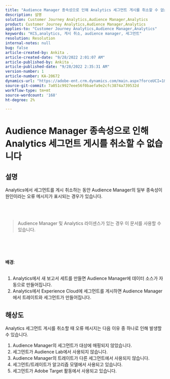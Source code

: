 ```yaml
---
title: "Audience Manager 종속성으로 인해 Analytics 세그먼트 게시를 취소할 수 없습니다."
description: 설명
solution: Customer Journey Analytics,Audience Manager,Analytics
product: Customer Journey Analytics,Audience Manager,Analytics
applies-to: "Customer Journey Analytics,Audience Manager,Analytics"
keywords: "KCS,analytics, 게시 취소, audience manager, 세그먼트"
resolution: Resolution
internal-notes: null
bug: false
article-created-by: Ankita .
article-created-date: "9/28/2022 2:01:07 AM"
article-published-by: Ankita .
article-published-date: "9/28/2022 2:35:31 AM"
version-number: 1
article-number: KA-20672
dynamics-url: "https://adobe-ent.crm.dynamics.com/main.aspx?forceUCI=1&pagetype=entityrecord&etn=knowledgearticle&id=1d3e7063-d13e-ed11-9db1-0022480869de"
source-git-commit: 7a051c9927eee56f0baefa9e2cfc3874a739532d
workflow-type: tm+mt
source-wordcount: '168'
ht-degree: 2%

---
```


# Audience Manager 종속성으로 인해 Analytics 세그먼트 게시를 취소할 수 없습니다

## 설명

Analytics에서 세그먼트를 게시 취소하는 동안 Audience Manager의 일부 종속성이 원인이라는 오류 메시지가 표시되는 경우가 있습니다.<br><br> <br><br>

> Audience Manager 및 Analytics 라이센스가 있는 경우 이 문서를 사용할 수 있습니다.

<br><br> <br><br><b>배경</b>:<br><br>
1. Analytics에서 새 보고서 세트를 만들면 Audience Manager에 데이터 소스가 자동으로 만들어집니다.
2. Analytics에서 Experience Cloud에 세그먼트를 게시하면 Audience Manager에서 트레이트와 세그먼트가 만들어집니다.



## 해상도


Analytics 세그먼트 게시를 취소할 때 오류 메시지는 다음 이유 중 하나로 인해 발생할 수 있습니다.

1. Audience Manager의 세그먼트가 대상에 매핑되지 않았습니다.
2. 세그먼트가 Audience Lab에서 사용되지 않습니다.
3. Audience Manager의 트레이트가 다른 세그먼트에서 사용되지 않습니다.
4. 세그먼트/트레이트가 알고리즘 모델에서 사용되고 있습니다.
5. 세그먼트가 Adobe Target 활동에서 사용되고 있습니다.

